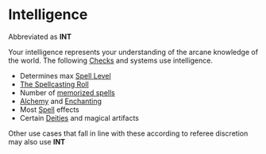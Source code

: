 # Intelligence

Abbreviated as **INT**

Your intelligence represents your understanding of the arcane knowledge of the world. The following [Checks](../../Game%20Procedures/Check.md) and systems use intelligence.

- Determines max [Spell Level](../../Magic/Spell%20Level.md)
- [The Spellcasting Roll](../../Magic/Spellcasting.md#The%20Spellcasting%20Roll)
- Number of [memorized spells](../../Magic/Spell%20Memorization.md)
- [Alchemy](../../Magic/Alchemy/Alchemy.md) and [Enchanting](../../Magic/Enchanting/Enchanting.md)
- Most [Spell](../../Magic/Spells.md) effects
- Certain [Deities](../../Magic/Spells/Deities/Deities.md) and magical artifacts

Other use cases that fall in line with these according to referee discretion may also use **INT**